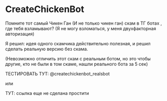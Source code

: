 # CreateChickenBot
Помните тот самый Чикен Ган (И не только чикен ган) скам в ТГ ботах , где тебя взламывают? (Я не могу взломаться, у меня двухфакторная авторизация)


<p style="margin: 0">Я решил: идея одного скамчика действительно полезная, и решил сделать реальную версию без скама.</p>

(Невозможно отличить этот скам с реальным ботом, но это чтобы другие, кто не были в том скаме, нашли реального бота за 5 сек)


ТЕСТИРОВАТЬ ТУТ: @createchickenbot_realsbot


или


ТУТ: ссылка еще не сделана простити

